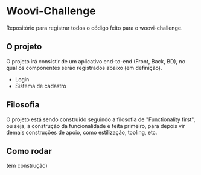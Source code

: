 # Woovi-Challenge

Repositório para registrar todos o código feito para o woovi-challenge.

## O projeto

O projeto irá consistir de um aplicativo end-to-end (Front, Back, BD), no qual os componentes serão registrados abaixo (em definição).

* Login
* Sistema de cadastro

## Filosofia

O projeto está sendo construido seguindo a filosofia de "Functionality first", ou seja, a construção da funcionalidade é feita primeiro, para depois vir demais construções de apoio, como estilização, tooling, etc.

## Como rodar

(em construção)
